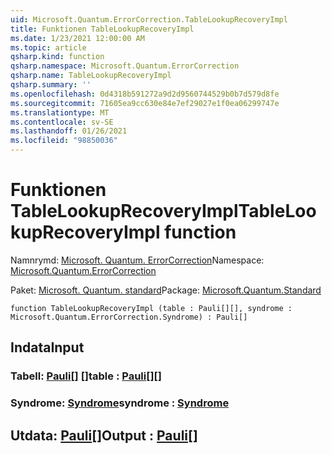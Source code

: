 ```yaml
---
uid: Microsoft.Quantum.ErrorCorrection.TableLookupRecoveryImpl
title: Funktionen TableLookupRecoveryImpl
ms.date: 1/23/2021 12:00:00 AM
ms.topic: article
qsharp.kind: function
qsharp.namespace: Microsoft.Quantum.ErrorCorrection
qsharp.name: TableLookupRecoveryImpl
qsharp.summary: ''
ms.openlocfilehash: 0d4318b591272a9d2d9560744529b0b7d579d8fe
ms.sourcegitcommit: 71605ea9cc630e84e7ef29027e1f0ea06299747e
ms.translationtype: MT
ms.contentlocale: sv-SE
ms.lasthandoff: 01/26/2021
ms.locfileid: "98850036"
---
```

# <a name="tablelookuprecoveryimpl-function"></a><span data-ttu-id="0d770-102">Funktionen TableLookupRecoveryImpl</span><span class="sxs-lookup"><span data-stu-id="0d770-102">TableLookupRecoveryImpl function</span></span>

<span data-ttu-id="0d770-103">Namnrymd: [Microsoft. Quantum. ErrorCorrection](xref:Microsoft.Quantum.ErrorCorrection)</span><span class="sxs-lookup"><span data-stu-id="0d770-103">Namespace: [Microsoft.Quantum.ErrorCorrection](xref:Microsoft.Quantum.ErrorCorrection)</span></span>

<span data-ttu-id="0d770-104">Paket: [Microsoft. Quantum. standard](https://nuget.org/packages/Microsoft.Quantum.Standard)</span><span class="sxs-lookup"><span data-stu-id="0d770-104">Package: [Microsoft.Quantum.Standard](https://nuget.org/packages/Microsoft.Quantum.Standard)</span></span>




```qsharp
function TableLookupRecoveryImpl (table : Pauli[][], syndrome : Microsoft.Quantum.ErrorCorrection.Syndrome) : Pauli[]
```


## <a name="input"></a><span data-ttu-id="0d770-105">Indata</span><span class="sxs-lookup"><span data-stu-id="0d770-105">Input</span></span>

### <a name="table--pauli"></a><span data-ttu-id="0d770-106">Tabell: [Pauli](xref:microsoft.quantum.lang-ref.pauli)[] []</span><span class="sxs-lookup"><span data-stu-id="0d770-106">table : [Pauli](xref:microsoft.quantum.lang-ref.pauli)[][]</span></span>




### <a name="syndrome--syndrome"></a><span data-ttu-id="0d770-107">Syndrome: [Syndrome](xref:Microsoft.Quantum.ErrorCorrection.Syndrome)</span><span class="sxs-lookup"><span data-stu-id="0d770-107">syndrome : [Syndrome](xref:Microsoft.Quantum.ErrorCorrection.Syndrome)</span></span>





## <a name="output--pauli"></a><span data-ttu-id="0d770-108">Utdata: [Pauli](xref:microsoft.quantum.lang-ref.pauli)[]</span><span class="sxs-lookup"><span data-stu-id="0d770-108">Output : [Pauli](xref:microsoft.quantum.lang-ref.pauli)[]</span></span>

